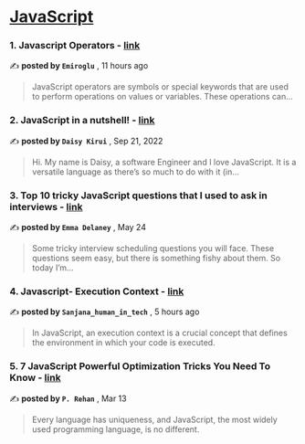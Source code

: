 
<h1><a href=https://medium.com/tag/javascript-development/recommended target="_blank" rel="noopener noreferrer">JavaScript</a></h1>
<h3>1. Javascript Operators - <a href=https://medium.com/@emiroglu/javascript-operators-e3284143a73f?source=tag_recommended_feed---------0-84----------javascript_development----------54edf007_248d_43d4_8d5d_e8fdb24c7cf0------- target="_blank" rel="noopener noreferrer">link</a></h3>

✍️ **posted by `Emiroglu`** <date> , 11 hours ago</date>

<blockquote>JavaScript operators are symbols or special keywords that are used to perform operations on values or variables. These operations can…</blockquote>

<h3>2. JavaScript in a nutshell! - <a href=https://medium.com/@daisykirui/javascript-in-a-nutshell-669dab5b6e78?source=tag_recommended_feed---------1-107----------javascript_development----------54edf007_248d_43d4_8d5d_e8fdb24c7cf0------- target="_blank" rel="noopener noreferrer">link</a></h3>

✍️ **posted by `Daisy Kirui`** <date> , Sep 21, 2022</date>

<blockquote>Hi. My name is Daisy, a software Engineer and I love JavaScript. It is a versatile language as there’s so much to do with it (in…</blockquote>

<h3>3. Top 10 tricky JavaScript questions that I used to ask in interviews - <a href=https://medium.com/@emma-delaney/top-10-tricky-javascript-questions-that-i-used-to-ask-in-interviews-2cb3912271a9?source=tag_recommended_feed---------2-85----------javascript_development----------54edf007_248d_43d4_8d5d_e8fdb24c7cf0------- target="_blank" rel="noopener noreferrer">link</a></h3>

✍️ **posted by `Emma Delaney`** <date> , May 24</date>

<blockquote>Some tricky interview scheduling questions you will face. These questions seem easy, but there is something fishy about them. So today I’m…</blockquote>

<h3>4. Javascript- Execution Context - <a href=https://medium.com/@sanjanahumanintech/javascript-execution-context-70d3cf90441a?source=tag_recommended_feed---------3-84----------javascript_development----------54edf007_248d_43d4_8d5d_e8fdb24c7cf0------- target="_blank" rel="noopener noreferrer">link</a></h3>

✍️ **posted by `Sanjana_human_in_tech`** <date> , 5 hours ago</date>

<blockquote>In JavaScript, an execution context is a crucial concept that defines the environment in which your code is executed.</blockquote>

<h3>5. 7 JavaScript Powerful Optimization Tricks You Need To Know - <a href=https://medium.com/javascript-in-plain-english/7-javascript-powerful-optimization-tricks-you-need-to-know-f0b5da2933de?source=tag_recommended_feed---------4-85----------javascript_development----------54edf007_248d_43d4_8d5d_e8fdb24c7cf0------- target="_blank" rel="noopener noreferrer">link</a></h3>

✍️ **posted by `P. Rehan`** <date> , Mar 13</date>

<blockquote>Every language has uniqueness, and JavaScript, the most widely used programming language, is no different.</blockquote>


